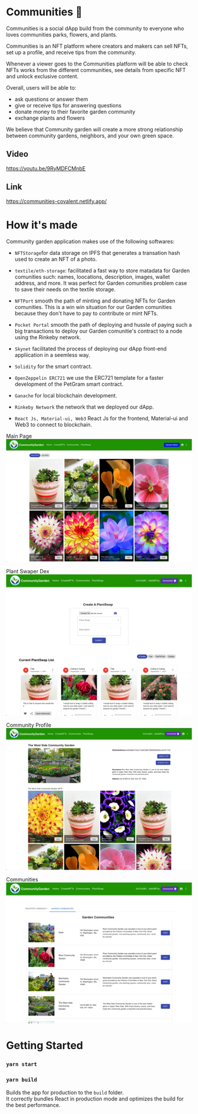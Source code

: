 # Communities 🌿

Communities  is a social dApp build from the community to everyone who loves communities parks, flowers, and plants.

Communities is an NFT platform where creators and makers can sell NFTs, set up a profile, and receive tips from the community.

Whenever a viewer goes to the Communities platform will be able to check NFTs works from the different communities, see details from specific NFT and unlock exclusive content.

Overall, users will be able to:

- ask questions or answer them
- give or receive tips for answering questions
- donate money to their favorite garden community
- exchange plants and flowers


We believe that Community garden will create a more strong relationship between community gardens, neighbors, and your own green space.


## Video
https://youtu.be/9RyMDFCMnbE

## Link

https://communities-covalent.netlify.app/
# How it's made

Community garden application makes use of the following softwares:

- `NFTStorage`for data storage on IPFS that generates a transation hash used to create an NFT of a photo.

- `textile/eth-storage`: facilitated a fast way to store matadata for Garden comunities such: names, loocations, description, images, wallet address, and more. It was perfect for Garden comunities problem case to save their needs on the textile storage.

- `NFTPort` smooth the path of minting and donating NFTs for Garden comunities. This is a win win situation for our Garden comunities because they don't have to pay to contribute or mint NFTs.

- `Pocket Portal` smooth the path of deploying and hussle of paying such a big transactions to deploy our Garden comunitie's contract to a node using the Rinkeby network.

- `Skynet` facilitated the process of deploying our dApp front-end appliication in a seemless way.

- `Solidity` for the smart contract.

- `OpenZeppelin ERC721` we use the ERC721 template for a faster development of the PetGram smart contract.

- `Ganache` for local blockchain development.

- `Rinkeby Network` the network that we deployed our dApp.

- `React Js, Material-ui, Web3` React Js for the frontend, Material-ui and Web3 to connect to blockchain.


Main Page
![Main Page](https://raw.githubusercontent.com/electrone901/plant-doctor/main/src/images/cover_.png)

Plant Swaper Dex
![Main Page](https://raw.githubusercontent.com/electrone901/plant-doctor/main/src/images/plantSwap.png)

Community Profile
![Main Page](https://raw.githubusercontent.com/electrone901/plant-doctor/main/src/images/community.png)

Communities
![Main Page](https://raw.githubusercontent.com/electrone901/plant-doctor/main/src/images/community%20list.png)

# Getting Started

### `yarn start`

### `yarn build`

Builds the app for production to the `build` folder.\
It correctly bundles React in production mode and optimizes the build for the best performance.

